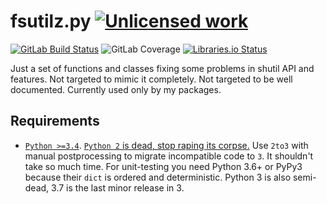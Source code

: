 fsutilz.py [![Unlicensed work](https://raw.githubusercontent.com/unlicense/unlicense.org/master/static/favicon.png)](https://unlicense.org/)
===============
[![GitLab Build Status](https://gitlab.com/KOLANICH/fsutilz.py/badges/master/pipeline.svg)](https://gitlab.com/KOLANICH/fsutilz.py/pipelines/master/latest)
![GitLab Coverage](https://gitlab.com/KOLANICH/fsutilz.py/badges/master/coverage.svg)
[![Libraries.io Status](https://img.shields.io/librariesio/github/KOLANICH/fsutilz.py.svg)](https://libraries.io/github/KOLANICH/fsutilz.py)

Just a set of functions and classes fixing some problems in shutil API and features. Not targeted to mimic it completely. Not targeted to be well documented. Currently used only by my packages.


Requirements
------------
* [`Python >=3.4`](https://www.python.org/downloads/). [`Python 2` is dead, stop raping its corpse.](https://python3statement.org/) Use `2to3` with manual postprocessing to migrate incompatible code to `3`. It shouldn't take so much time. For unit-testing you need Python 3.6+ or PyPy3 because their `dict` is ordered and deterministic. Python 3 is also semi-dead, 3.7 is the last minor release in 3.
